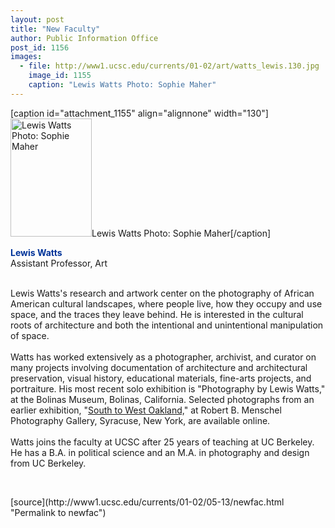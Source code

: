 ```yaml
---
layout: post
title: "New Faculty"
author: Public Information Office
post_id: 1156
images:
  - file: http://www1.ucsc.edu/currents/01-02/art/watts_lewis.130.jpg
    image_id: 1155
    caption: "Lewis Watts Photo: Sophie Maher"
---
```


[caption id="attachment_1155" align="alignnone" width="130"]<a href="http://localhost/mysite/wp-content/uploads/2002/05/watts_lewis.130.jpg"><img class="size-full wp-image-1155" src="http://localhost/mysite/wp-content/uploads/2002/05/watts_lewis.130.jpg" alt="Lewis Watts Photo: Sophie Maher" width="130" height="189" /></a>Lewis Watts Photo: Sophie Maher[/caption]
<p>
  <font color="#003399"><b>Lewis Watts<br></b></font>Assistant Professor, Art<br>
  <br>
</p>Lewis Watts's research and artwork center on the photography of African American cultural landscapes, where people live, how they occupy and use space, and the traces they leave behind. He is interested in the cultural roots of architecture and both the intentional and unintentional manipulation of space.<br>
<br>
Watts has worked extensively as a photographer, archivist, and curator on many projects involving documentation of architecture and architectural preservation, visual history, educational materials, fine-arts projects, and portraiture. His most recent solo exhibition is "Photography by Lewis Watts," at the Bolinas Museum, Bolinas, California. Selected photographs from an earlier exhibition, "<a href="http://www.communitydarkrooms.com/exhibitions/cs101.html">South to West Oakland,</a>" at Robert B. Menschel Photography Gallery, Syracuse, New York, are available online.<br>
<br>
Watts joins the faculty at UCSC after 25 years of teaching at UC Berkeley. He has a B.A. in political science and an M.A. in photography and design from UC Berkeley.
<p>

  <br>
  </p>
[source](http://www1.ucsc.edu/currents/01-02/05-13/newfac.html "Permalink to newfac")
